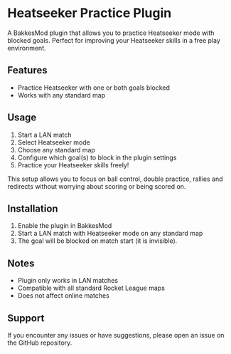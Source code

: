 # Heatseeker Practice Plugin

A BakkesMod plugin that allows you to practice Heatseeker mode with blocked goals. Perfect for improving your Heatseeker skills in a free play environment.

## Features

- Practice Heatseeker with one or both goals blocked
- Works with any standard map

## Usage

1. Start a LAN match
2. Select Heatseeker mode
3. Choose any standard map
4. Configure which goal(s) to block in the plugin settings
5. Practice your Heatseeker skills freely!

This setup allows you to focus on ball control, double practice, rallies and redirects without worrying about scoring or being scored on.

## Installation

1. Enable the plugin in BakkesMod
2. Start a LAN match with Heatseeker mode on any standard map
3. The goal will be blocked on match start (it is invisible).

## Notes

- Plugin only works in LAN matches
- Compatible with all standard Rocket League maps
- Does not affect online matches

## Support

If you encounter any issues or have suggestions, please open an issue on the GitHub repository.
